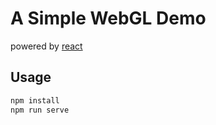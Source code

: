 # A Simple WebGL Demo

powered by [react](https://github.com/facebook/react)

## Usage

```bash
npm install
npm run serve
```
